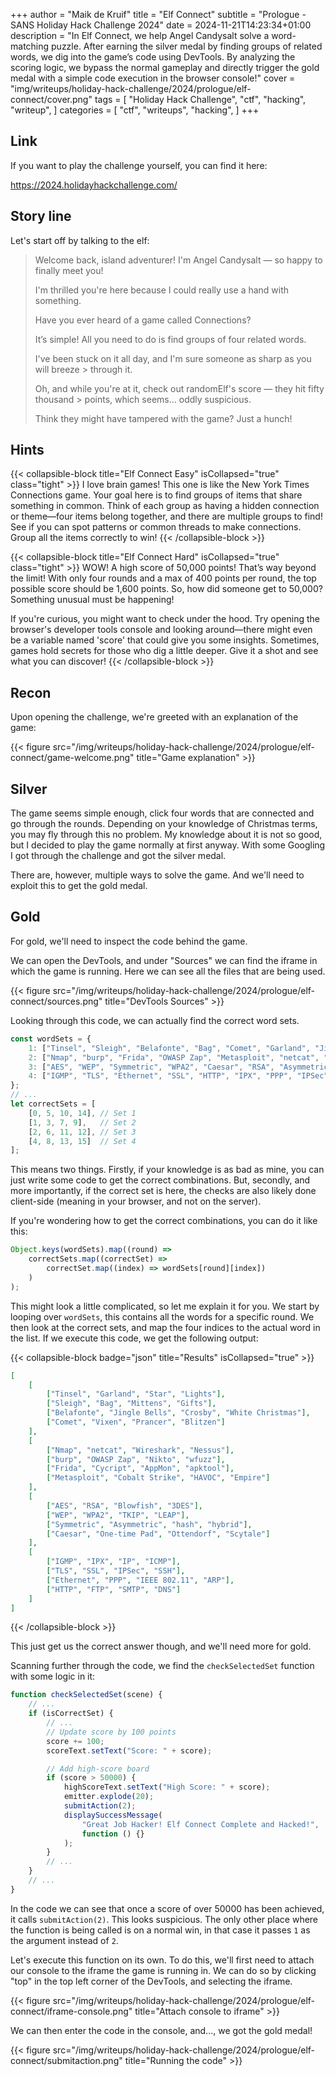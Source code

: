 +++
author = "Maik de Kruif"
title = "Elf Connect"
subtitle = "Prologue - SANS Holiday Hack Challenge 2024"
date = 2024-11-21T14:23:34+01:00
description = "In Elf Connect, we help Angel Candysalt solve a word-matching puzzle. After earning the silver medal by finding groups of related words, we dig into the game’s code using DevTools. By analyzing the scoring logic, we bypass the normal gameplay and directly trigger the gold medal with a simple code execution in the browser console!"
cover = "img/writeups/holiday-hack-challenge/2024/prologue/elf-connect/cover.png"
tags = [
    "Holiday Hack Challenge",
    "ctf",
    "hacking",
    "writeup",
]
categories = [
    "ctf",
    "writeups",
    "hacking",
]
+++

## Link

If you want to play the challenge yourself, you can find it here:

<https://2024.holidayhackchallenge.com/>

## Story line

Let's start off by talking to the elf:

> Welcome back, island adventurer! I'm Angel Candysalt — so happy to finally meet you!
>
> I'm thrilled you're here because I could really use a hand with something.
>
> Have you ever heard of a game called Connections?
>
> It’s simple! All you need to do is find groups of four related words.
>
> I've been stuck on it all day, and I'm sure someone as sharp as you will breeze > through it.
>
> Oh, and while you're at it, check out randomElf's score — they hit fifty thousand > points, which seems… oddly suspicious.
>
> Think they might have tampered with the game? Just a hunch!

## Hints

{{< collapsible-block title="Elf Connect Easy" isCollapsed="true" class="tight" >}}
I love brain games! This one is like the New York Times Connections game. Your goal here is to find groups of items that share something in common. Think of each group as having a hidden connection or theme—four items belong together, and there are multiple groups to find! See if you can spot patterns or common threads to make connections. Group all the items correctly to win!
{{< /collapsible-block >}}

{{< collapsible-block title="Elf Connect Hard" isCollapsed="true" class="tight" >}}
WOW! A high score of 50,000 points! That’s way beyond the limit! With only four rounds and a max of 400 points per round, the top possible score should be 1,600 points. So, how did someone get to 50,000? Something unusual must be happening!

If you're curious, you might want to check under the hood. Try opening the browser's developer tools console and looking around—there might even be a variable named 'score' that could give you some insights. Sometimes, games hold secrets for those who dig a little deeper. Give it a shot and see what you can discover!
{{< /collapsible-block >}}

## Recon

Upon opening the challenge, we're greeted with an explanation of the game:

{{< figure src="/img/writeups/holiday-hack-challenge/2024/prologue/elf-connect/game-welcome.png" title="Game explanation" >}}

## Silver

The game seems simple enough, click four words that are connected and go through the rounds. Depending on your knowledge of Christmas terms, you may fly through this no problem. My knowledge about it is not so good, but I decided to play the game normally at first anyway. With some Googling I got through the challenge and got the silver medal.

There are, however, multiple ways to solve the game. And we'll need to exploit this to get the gold medal.

## Gold

For gold, we'll need to inspect the code behind the game.

We can open the DevTools, and under "Sources" we can find the iframe in which the game is running. Here we can see all the files that are being used.

{{< figure src="/img/writeups/holiday-hack-challenge/2024/prologue/elf-connect/sources.png" title="DevTools Sources" >}}

Looking through this code, we can actually find the correct word sets.

<!-- prettier-ignore-start -->
```js
const wordSets = {
    1: ["Tinsel", "Sleigh", "Belafonte", "Bag", "Comet", "Garland", "Jingle Bells", "Mittens", "Vixen", "Gifts", "Star", "Crosby", "White Christmas", "Prancer", "Lights", "Blitzen"],
    2: ["Nmap", "burp", "Frida", "OWASP Zap", "Metasploit", "netcat", "Cycript", "Nikto", "Cobalt Strike", "wfuzz", "Wireshark", "AppMon", "apktool", "HAVOC", "Nessus", "Empire"],
    3: ["AES", "WEP", "Symmetric", "WPA2", "Caesar", "RSA", "Asymmetric", "TKIP", "One-time Pad", "LEAP", "Blowfish", "hash", "hybrid", "Ottendorf", "3DES", "Scytale"],
    4: ["IGMP", "TLS", "Ethernet", "SSL", "HTTP", "IPX", "PPP", "IPSec", "FTP", "SSH", "IP", "IEEE 802.11", "ARP", "SMTP", "ICMP", "DNS"]
};
// ...
let correctSets = [
    [0, 5, 10, 14], // Set 1
    [1, 3, 7, 9],   // Set 2
    [2, 6, 11, 12], // Set 3
    [4, 8, 13, 15]  // Set 4
];
```
<!-- prettier-ignore-end -->

This means two things. Firstly, if your knowledge is as bad as mine, you can just write some code to get the correct combinations. But, secondly, and more importantly, if the correct set is here, the checks are also likely done client-side (meaning in your browser, and not on the server).

If you're wondering how to get the correct combinations, you can do it like this:

```js
Object.keys(wordSets).map((round) =>
    correctSets.map((correctSet) =>
        correctSet.map((index) => wordSets[round][index])
    )
);
```

This might look a little complicated, so let me explain it for you. We start by looping over `wordSets`, this contains all the words for a specific round. We then look at the correct sets, and map the four indices to the actual word in the list. If we execute this code, we get the following output:

{{< collapsible-block badge="json" title="Results" isCollapsed="true" >}}

```json
[
    [
        ["Tinsel", "Garland", "Star", "Lights"],
        ["Sleigh", "Bag", "Mittens", "Gifts"],
        ["Belafonte", "Jingle Bells", "Crosby", "White Christmas"],
        ["Comet", "Vixen", "Prancer", "Blitzen"]
    ],
    [
        ["Nmap", "netcat", "Wireshark", "Nessus"],
        ["burp", "OWASP Zap", "Nikto", "wfuzz"],
        ["Frida", "Cycript", "AppMon", "apktool"],
        ["Metasploit", "Cobalt Strike", "HAVOC", "Empire"]
    ],
    [
        ["AES", "RSA", "Blowfish", "3DES"],
        ["WEP", "WPA2", "TKIP", "LEAP"],
        ["Symmetric", "Asymmetric", "hash", "hybrid"],
        ["Caesar", "One-time Pad", "Ottendorf", "Scytale"]
    ],
    [
        ["IGMP", "IPX", "IP", "ICMP"],
        ["TLS", "SSL", "IPSec", "SSH"],
        ["Ethernet", "PPP", "IEEE 802.11", "ARP"],
        ["HTTP", "FTP", "SMTP", "DNS"]
    ]
]
```

{{< /collapsible-block >}}

This just get us the correct answer though, and we'll need more for gold.

Scanning further through the code, we find the `checkSelectedSet` function with some logic in it:

```js
function checkSelectedSet(scene) {
    // ...
    if (isCorrectSet) {
        // ...
        // Update score by 100 points
        score += 100;
        scoreText.setText("Score: " + score);

        // Add high-score board
        if (score > 50000) {
            highScoreText.setText("High Score: " + score);
            emitter.explode(20);
            submitAction(2);
            displaySuccessMessage(
                "Great Job Hacker! Elf Connect Complete and Hacked!",
                function () {}
            );
        }
        // ...
    }
    // ...
}
```

In the code we can see that once a score of over 50000 has been achieved, it calls `submitAction(2)`. This looks suspicious. The only other place where the function is being called is on a normal win, in that case it passes `1` as the argument instead of `2`.

Let's execute this function on its own. To do this, we'll first need to attach our console to the iframe the game is running in. We can do so by clicking "top" in the top left corner of the DevTools, and selecting the iframe.

{{< figure src="/img/writeups/holiday-hack-challenge/2024/prologue/elf-connect/iframe-console.png" title="Attach console to iframe" >}}

We can then enter the code in the console, and..., we got the gold medal!

{{< figure src="/img/writeups/holiday-hack-challenge/2024/prologue/elf-connect/submitaction.png" title="Running the code" >}}
